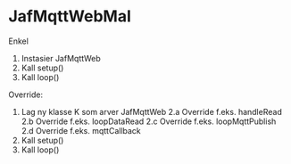 # JafMqttWebMal

Enkel
1. Instasier JafMqttWeb
2. Kall setup()
3. Kall loop()

Override:
1. Lag ny klasse K som arver JafMqttWeb
2.a Override f.eks. handleRead
2.b Override f.eks. loopDataRead
2.c Override f.eks. loopMqttPublish
2.d Override f.eks. mqttCallback
3. Kall setup()
4. Kall loop()
